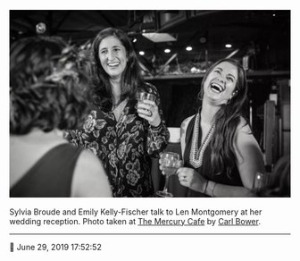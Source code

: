 ![Sylvia Broude and Emily Kelly-Fischer talk to Len Montgomery](assets/49a357aa11b74a1af0b99d4fb0cf0a02.webp)

Sylvia Broude and Emily Kelly-Fischer talk to Len Montgomery at her wedding reception. Photo taken at [The Mercury Cafe](http://mercurycafe.com/) by [Carl Bower](http://carlbowerphotos.com/).

- - - -

📅 June 29, 2019 17:52:52
